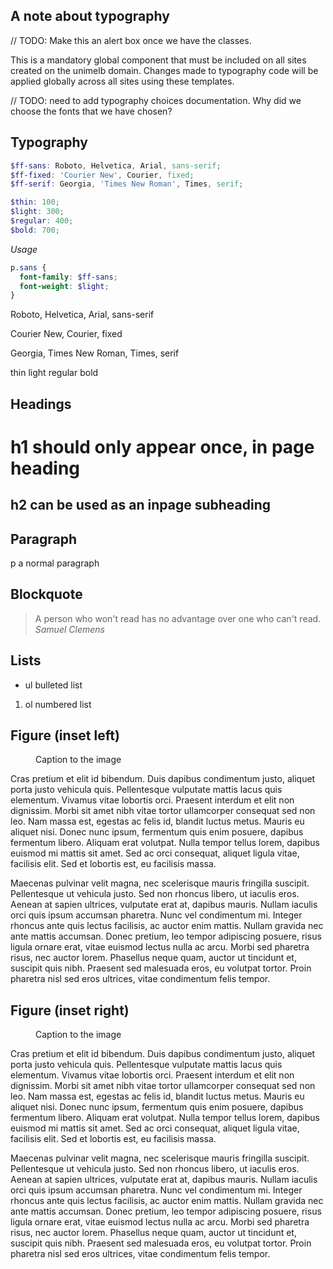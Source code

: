 ## A note about typography

// TODO: Make this an alert box once we have the classes.

This is a mandatory global component that must be included on all sites created on the unimelb domain. Changes made to typography code will be applied globally across all sites using these templates.

// TODO: need to add typography choices documentation. Why did we choose the fonts that we have chosen?


## Typography
```scss
$ff-sans: Roboto, Helvetica, Arial, sans-serif;
$ff-fixed: 'Courier New', Courier, fixed;
$ff-serif: Georgia, 'Times New Roman', Times, serif;

$thin: 100;
$light: 300;
$regular: 400;
$bold: 700;
```

*Usage*

```scss
p.sans {
  font-family: $ff-sans;
  font-weight: $light;
}
```

<div class="type-test">
  <p class="sans">Roboto, Helvetica, Arial, sans-serif</p>
  <p class="fixed">Courier New, Courier, fixed</p>
  <p class="serif">Georgia, Times New Roman, Times, serif</p>
  <p>
    <span class="thin">thin</span>
    <span class="light">light</span>
    <span class="regular">regular</span>
    <span class="bold">bold</span>
  </p>
</div>

## Headings
<h1>h1 should only appear once, in page heading</h1>
<h2>h2 can be used as an inpage subheading</h2>

## Paragraph
<p>p a normal paragraph</p>

## Blockquote
<blockquote>
  A person who won't read has no advantage over one who can't read.
  <cite>Samuel Clemens</cite>
</blockquote>

## Lists
<ul>
  <li>ul bulleted list</li>
</ul>
<ol>
  <li>ol numbered list</li>
</ol>

## Figure (inset left)
<figure class="inset-left">
  <img src="http://placekitten.com/300/500" alt="">
  <figcaption>
    Caption to the image
  </figcaption>
</figure>

Cras pretium et elit id bibendum. Duis dapibus condimentum justo, aliquet porta justo vehicula quis. Pellentesque vulputate mattis lacus quis elementum. Vivamus vitae lobortis orci. Praesent interdum et elit non dignissim. Morbi sit amet nibh vitae tortor ullamcorper consequat sed non leo. Nam massa est, egestas ac felis id, blandit luctus metus. Mauris eu aliquet nisi. Donec nunc ipsum, fermentum quis enim posuere, dapibus fermentum libero. Aliquam erat volutpat. Nulla tempor tellus lorem, dapibus euismod mi mattis sit amet. Sed ac orci consequat, aliquet ligula vitae, facilisis elit. Sed et lobortis est, eu facilisis massa.

Maecenas pulvinar velit magna, nec scelerisque mauris fringilla suscipit. Pellentesque ut vehicula justo. Sed non rhoncus libero, ut iaculis eros. Aenean at sapien ultrices, vulputate erat at, dapibus mauris. Nullam iaculis orci quis ipsum accumsan pharetra. Nunc vel condimentum mi. Integer rhoncus ante quis lectus facilisis, ac auctor enim mattis. Nullam gravida nec ante mattis accumsan. Donec pretium, leo tempor adipiscing posuere, risus ligula ornare erat, vitae euismod lectus nulla ac arcu. Morbi sed pharetra risus, nec auctor lorem. Phasellus neque quam, auctor ut tincidunt et, suscipit quis nibh. Praesent sed malesuada eros, eu volutpat tortor. Proin pharetra nisl sed eros ultrices, vitae condimentum felis tempor.

## Figure (inset right)
<figure class="inset-right">
  <img src="http://placekitten.com/300/500" alt="">
  <figcaption>
    Caption to the image
  </figcaption>
</figure>

Cras pretium et elit id bibendum. Duis dapibus condimentum justo, aliquet porta justo vehicula quis. Pellentesque vulputate mattis lacus quis elementum. Vivamus vitae lobortis orci. Praesent interdum et elit non dignissim. Morbi sit amet nibh vitae tortor ullamcorper consequat sed non leo. Nam massa est, egestas ac felis id, blandit luctus metus. Mauris eu aliquet nisi. Donec nunc ipsum, fermentum quis enim posuere, dapibus fermentum libero. Aliquam erat volutpat. Nulla tempor tellus lorem, dapibus euismod mi mattis sit amet. Sed ac orci consequat, aliquet ligula vitae, facilisis elit. Sed et lobortis est, eu facilisis massa.

Maecenas pulvinar velit magna, nec scelerisque mauris fringilla suscipit. Pellentesque ut vehicula justo. Sed non rhoncus libero, ut iaculis eros. Aenean at sapien ultrices, vulputate erat at, dapibus mauris. Nullam iaculis orci quis ipsum accumsan pharetra. Nunc vel condimentum mi. Integer rhoncus ante quis lectus facilisis, ac auctor enim mattis. Nullam gravida nec ante mattis accumsan. Donec pretium, leo tempor adipiscing posuere, risus ligula ornare erat, vitae euismod lectus nulla ac arcu. Morbi sed pharetra risus, nec auctor lorem. Phasellus neque quam, auctor ut tincidunt et, suscipit quis nibh. Praesent sed malesuada eros, eu volutpat tortor. Proin pharetra nisl sed eros ultrices, vitae condimentum felis tempor.
